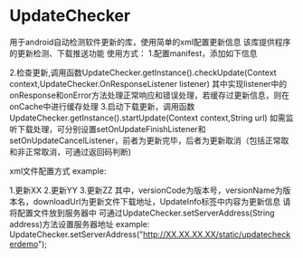 # UpdateChecker
用于android自动检测软件更新的库，使用简单的xml配置更新信息
该库提供程序的更新检测、下载推送功能
使用方式：
1.配置manifest，添加如下信息
  <!-- 配置服务信息 -->
  <service android:name="me.olivine.updatechecker.UpdateService" />
  <!-- 配置广播 -->
  <receiver android:name="me.olivine.updatechecker.UpdateReceiver" />
2.检查更新,调用函数UpdateChecker.getInstance().checkUpdate(Context context,UpdateChecker.OnResponseListener listener)
  其中实现listener中的onResponse和onError方法处理正常响应和错误处理，若缓存过更新信息，则在onCache中进行缓存处理
3.启动下载更新，调用函数UpdateChecker.getInstance().startUpdate(Context context,String url)
  如需监听下载处理，可分别设置setOnUpdateFinishListener和setOnUpdateCancelListener，前者为更新完毕，后者为更新取消（包括正常取
  和非正常取消，可通过返回码判断)
  
  xml文件配置方式
  example:
  <?xml version="1.0" encoding="UTF-8"?>
  <Application
    versionCode="2"
    versionName="2.0"
    downloadUrl="http://115.182.0.156/static/updatecheckerdemo/updatecheckerdemo.apk">
    <UpdateInfo>
    1.更新XX
    2.更新YY
    3.更新ZZ</UpdateInfo>
</Application>
其中，versionCode为版本号，versionName为版本名，downloadUrl为更新文件下载地址，UpdateInfo标签中内容为更新信息
请将配置文件放到服务器中
可通过UpdateChecker.setServerAddress(String address)方法设置服务器地址
example:
UpdateChecker.setServerAddress("http://XX.XX.XX.XX/static/updatecheckerdemo");
